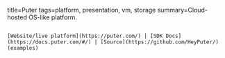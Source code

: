 title=Puter
tags=platform, presentation, vm, storage
summary=Cloud-hosted OS-like platform.
~~~~~~

[Website/live platform](https://puter.com/) | [SDK Docs](https://docs.puter.com/#/) | [Source](https://github.com/HeyPuter/) (examples)
